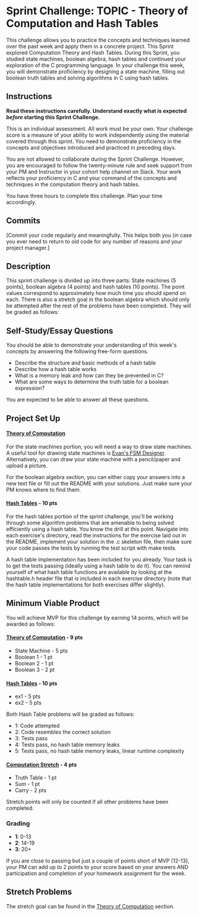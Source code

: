 # Sprint Challenge: TOPIC - Theory of Computation and Hash Tables

This challenge allows you to practice the concepts and techniques learned over the past week and apply them in a concrete project. This Sprint explored Computation Theory and Hash Tables. During this Sprint, you studied state machines, boolean algebra, hash tables and continued your exploration of the C programming language. In your challenge this week, you will demonstrate proficiency by designing a state machine, filling out boolean truth tables and solving algorithms in C using hash tables.

## Instructions

**Read these instructions carefully. Understand exactly what is expected _before_ starting this Sprint Challenge.**

This is an individual assessment. All work must be your own. Your challenge score is a measure of your ability to work independently using the material covered through this sprint. You need to demonstrate proficiency in the concepts and objectives introduced and practiced in preceding days.

You are not allowed to collaborate during the Sprint Challenge. However, you are encouraged to follow the twenty-minute rule and seek support from your PM and Instructor in your cohort help channel on Slack. Your work reflects your proficiency in C and your command of the concepts and techniques in the computation theory and hash tables.

You have three hours to complete this challenge. Plan your time accordingly.

## Commits

[Commit your code regularly and meaningfully. This helps both you (in case you ever need to return to old code for any number of reasons and your project manager.]

## Description

This sprint challenge is divided up into three parts: State machines (5 points), boolean algebra (4 points) and hash tables (10 points). The point values correspond to approximately how much time you should spend on each. There is also a stretch goal in the boolean algebra which should only be attempted after the rest of the problems have been completed. They will be graded as follows:

## Self-Study/Essay Questions

You should be able to demonstrate your understanding of this week's concepts by answering the following free-form questions.

- Describe the structure and basic methods of a hash table
- Describe how a hash table works
- What is a memory leak and how can they be prevented in C?
- What are some ways to determine the truth table for a boolean expression?

You are expected to be able to answer all these questions.


## Project Set Up

#### [Theory of Computation](https://github.com/LambdaSchool/Sprint-Challenge--Hash-Theory/tree/master/theory)

For the state machines portion, you will need a way to draw state machines. A useful tool for drawing state machines is [Evan's FSM Designer](http://madebyevan.com/fsm/). Alternatively, you can draw your state machine with a pencil/paper and upload a picture.

For the boolean algebra section, you can either copy your answers into a new text file or fill out the README with your solutions. Just make sure your PM knows where to find them.

#### [Hash Tables](https://github.com/LambdaSchool/Sprint-Challenge--Hash-Theory/tree/master/hash-tables) - 10 pts

For the hash tables portion of the sprint challenge, you'll be working through some algorithm problems that are amenable to being solved efficiently using a hash table. You know the drill at this point. Navigate into each exercise's directory, read the instructions for the exercise laid out in the README, implement your solution in the .c skeleton file, then make sure your code passes the tests by running the test script with make tests.

A hash table implementation has been included for you already. Your task is to get the tests passing (ideally using a hash table to do it). You can remind yourself of what hash table functions are available by looking at the hashtable.h header file that is included in each exercise directory (note that the hash table implementations for both exercises differ slightly).

## Minimum Viable Product

You will achieve MVP for this challenge by earning 14 points, which will be awarded as follows:


#### [Theory of Computation](https://github.com/LambdaSchool/Sprint-Challenge--Hash-Theory/tree/master/theory) - 9 pts
  * State Machine - 5 pts
  * Boolean 1 - 1 pt
  * Boolean 2 - 1 pt
  * Boolean 3 - 2 pt

#### [Hash Tables](https://github.com/LambdaSchool/Sprint-Challenge--Hash-Theory/tree/master/hash-tables) - 10 pts
  * ex1 - 5 pts
  * ex2 - 5 pts

Both Hash Table problems will be graded as follows:
  * 1: Code attempted
  * 2: Code resembles the correct solution
  * 3: Tests pass
  * 4: Tests pass, no hash table memory leaks
  * 5: Tests pass, no hash table memory leaks, linear runtime complexity  


#### [Computation Stretch](https://github.com/LambdaSchool/Sprint-Challenge--Hash-Theory/tree/master/theory) - 4 pts
  * Truth Table - 1 pt
  * Sum - 1 pt
  * Carry - 2 pts

Stretch points will only be counted if all other problems have been completed.

### Grading
  * __1__: 0-13
  * __2__: 14-19
  * __3__: 20+

If you are close to passing but just a couple of points short of MVP (12-13), your PM can add up to 2 points to your score based on your answers AND participation and completion of your homework assignment for the week.


## Stretch Problems

The stretch goal can be found in the [Theory of Computation](https://github.com/LambdaSchool/Sprint-Challenge--Hash-Theory/tree/master/theory) section.
